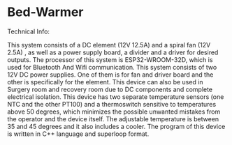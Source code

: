 # Bed-Warmer
Technical Info:

This system consists of a DC element (12V 12.5A) and a spiral fan (12V 2.5A) , as well as a power supply board, a divider and a driver for desired outputs. The processor of this system is ESP32-WROOM-32D, which is used for Bluetooth And Wifi communication. This system consists of two 12V DC power supplies. One of them is for fan and driver board and the other is specifically for the element. This device can also be used in Surgery room and recovery room due to DC components and complete electrical isolation. This device has two separate temperature sensors (one NTC and the other PT100) and a thermoswitch sensitive to temperatures above 50 degrees, which minimizes the possible unwanted mistakes from the operator and the device itself.
The adjustable temperature is between 35 and 45 degrees and it also includes a cooler.
The program of this device is written in C++ language and superloop format.
